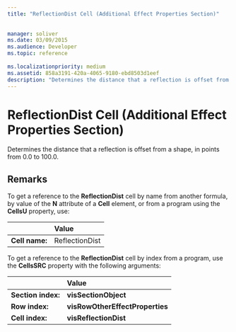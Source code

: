 ```yaml
---
title: "ReflectionDist Cell (Additional Effect Properties Section)"
 
 
manager: soliver
ms.date: 03/09/2015
ms.audience: Developer
ms.topic: reference
 
ms.localizationpriority: medium
ms.assetid: 858a3191-420a-4065-9180-ebd8503d1eef
description: "Determines the distance that a reflection is offset from a shape, in points from 0.0 to 100.0."
---
```


# ReflectionDist Cell (Additional Effect Properties Section)

Determines the distance that a reflection is offset from a shape, in points from 0.0 to 100.0. 
  
## Remarks

To get a reference to the **ReflectionDist** cell by name from another formula, by value of the **N** attribute of a **Cell** element, or from a program using the **CellsU** property, use: 
  
||Value |
|:-----|:-----|
| **Cell name:**  <br/> | ReflectionDist  <br/> |
   
To get a reference to the **ReflectionDist** cell by index from a program, use the **CellsSRC** property with the following arguments: 
  
||Value |
|:-----|:-----|
| **Section index:**  <br/> |**visSectionObject** <br/> |
| **Row index:**  <br/> |**visRowOtherEffectProperties** <br/> |
| **Cell index:**  <br/> |**visReflectionDist** <br/> |
   

